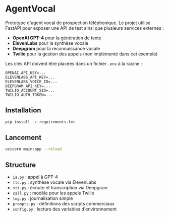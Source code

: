 # AgentVocal

Prototype d'agent vocal de prospection téléphonique. Le projet utilise FastAPI pour exposer une API de test ainsi que plusieurs services externes :

- **OpenAI GPT-4** pour la génération de texte
- **ElevenLabs** pour la synthèse vocale
- **Deepgram** pour la reconnaissance vocale
- **Twilio** pour la gestion des appels (non implémenté dans cet exemple)

Les clés API doivent être placées dans un fichier `.env` à la racine :

```
OPENAI_API_KEY=...
ELEVENLABS_API_KEY=...
ELEVENLABS_VOICE_ID=...
DEEPGRAM_API_KEY=...
TWILIO_ACCOUNT_SID=...
TWILIO_AUTH_TOKEN=...
```

## Installation

```bash
pip install -r requirements.txt
```

## Lancement

```bash
uvicorn main:app --reload
```

## Structure

- `ia.py` : appel à GPT-4
- `tts.py` : synthèse vocale via ElevenLabs
- `stt.py` : écoute et transcription via Deepgram
- `call.py` : modèle pour les appels Twilio
- `log.py` : journalisation simple
- `prompts.py` : définitions des scripts commerciaux
- `config.py` : lecture des variables d'environnement
